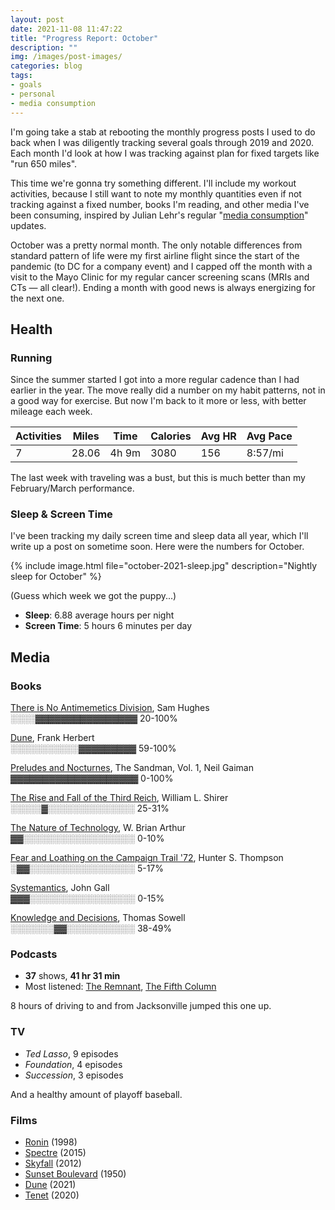 ```yaml
---
layout: post
date: 2021-11-08 11:47:22
title: "Progress Report: October"
description: ""
img: /images/post-images/
categories: blog
tags:
- goals
- personal
- media consumption
---
```


I'm going take a stab at rebooting the monthly progress posts I used to do back when I was diligently tracking several goals through 2019 and 2020. Each month I'd look at how I was tracking against plan for fixed targets like "run 650 miles".

This time we're gonna try something different. I'll include my workout activities, because I still want to note my monthly quantities even if not tracking against a fixed number, books I'm reading, and other media I've been consuming, inspired by Julian Lehr's regular "[media consumption](https://julian.digital/2021/05/03/media-consumption-apr-2021/ "Media Consumption")" updates.

October was a pretty normal month. The only notable differences from standard pattern of life were my first airline flight since the start of the pandemic (to DC for a company event) and I capped off the month with a visit to the Mayo Clinic for my regular cancer screening scans (MRIs and CTs — all clear!). Ending a month with good news is always energizing for the next one.

## Health

### Running

Since the summer started I got into a more regular cadence than I had earlier in the year. The move really did a number on my habit patterns, not in a good way for exercise. But now I'm back to it more or less, with better mileage each week.

| Activities | Miles | Time  | Calories | Avg HR | Avg Pace |
|------------|-------|-------|----------|--------|----------|
| 7          | 28.06 | 4h 9m | 3080     | 156    | 8:57/mi  |

The last week with traveling was a bust, but this is much better than my February/March performance.

### Sleep & Screen Time

I've been tracking my daily screen time and sleep data all year, which I'll write up a post on sometime soon. Here were the numbers for October.

{% include image.html file="october-2021-sleep.jpg" description="Nightly sleep for October" %}

(Guess which week we got the puppy...)

* **Sleep**: 6.88 average hours per night
* **Screen Time**: 5 hours 6 minutes per day

## Media

### Books

[There is No Antimemetics Division](https://www.colemanm.org/books/hughes-there-is-no-antimemetics-division/), Sam Hughes<br />
<span class="progress-meter">░░░░▓▓▓▓▓▓▓▓▓▓▓▓▓▓▓▓ 20-100%</span>

[Dune](https://www.colemanm.org/books/herbert-dune/), Frank Herbert<br />
<span class="progress-meter">░░░░░░░░░░░▓▓▓▓▓▓▓▓▓ 59-100%</span>

[Preludes and Nocturnes](https://www.colemanm.org/books/gaiman-preludes-and-nocturnes/), The Sandman, Vol. 1, Neil Gaiman<br />
<span class="progress-meter">▓▓▓▓▓▓▓▓▓▓▓▓▓▓▓▓▓▓▓▓ 0-100%</span>

[The Rise and Fall of the Third Reich](https://www.colemanm.org/books/shirer-the-rise-and-fall-of-the-third-reich/), William L. Shirer<br />
<span class="progress-meter">░░░░░▓░░░░░░░░░░░░░░ 25-31%</span>

[The Nature of Technology](https://www.colemanm.org/books/arthur-the-nature-of-technology/), W. Brian Arthur<br />
<span class="progress-meter">▓▓░░░░░░░░░░░░░░░░░░ 0-10%</span>

[Fear and Loathing on the Campaign Trail '72](https://www.colemanm.org/books/thompson-fear-and-loathing-on-the-campaign-trail-72/), Hunter S. Thompson<br />
<span class="progress-meter">░▓▓░░░░░░░░░░░░░░░░░ 5-17%</span>

[Systemantics](https://www.colemanm.org/books/gall-systemantics/), John Gall<br />
<span class="progress-meter">▓▓▓░░░░░░░░░░░░░░░░░ 0-15%</span>

[Knowledge and Decisions](https://www.colemanm.org/books/sowell-knowledge-and-decisions/), Thomas Sowell<br />
<span class="progress-meter">░░░░░░░▓▓░░░░░░░░░░░ 38-49%</span>

### Podcasts

* **37** shows, **41 hr 31 min**
* Most listened: [The Remnant](https://remnant.thedispatch.com/), [The Fifth Column](https://twitter.com/wethefifth)

8 hours of driving to and from Jacksonville jumped this one up.

### TV

- _Ted Lasso_, 9 episodes
- _Foundation_, 4 episodes
- _Succession_, 3 episodes

And a healthy amount of playoff baseball.

### Films

- [Ronin](https://letterboxd.com/film/ronin/) (1998)
- [Spectre](https://letterboxd.com/film/spectre-2015/)  (2015)
- [Skyfall](https://letterboxd.com/film/skyfall/) (2012)
- [Sunset Boulevard](https://letterboxd.com/film/sunset-boulevard/) (1950)
- [Dune](https://letterboxd.com/film/dune-2021/) (2021)
- [Tenet](https://letterboxd.com/film/tenet/) (2020)
